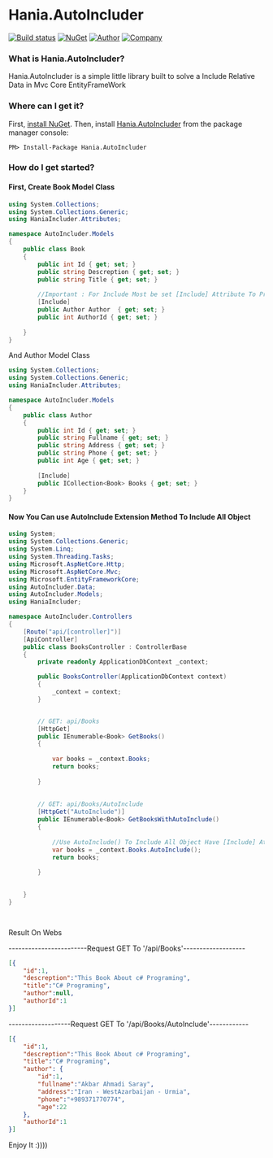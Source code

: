 # Hania.AutoIncluder

[![Build status](https://ci.appveyor.com/api/projects/status/q261l3sbokafmx1o/branch/master?svg=true)](https://www.nuget.org/packages/Hania.AutoIncluder/)
[![NuGet](http://img.shields.io/nuget/v/Hania.autoIncluder.svg)](https://www.nuget.org/packages/Hania.AutoIncluder/)
[![Author](https://img.shields.io/badge/Author-Akbar%20Ahmadi%20Saray-brightgreen.svg)](https://www.nuget.org/packages/Hania.AutoIncluder/)
[![Company](https://img.shields.io/badge/Company-Http%3A%2F%2FHaniaGroup.ir-orange.svg)](https://www.nuget.org/packages/Hania.AutoIncluder/)


### What is Hania.AutoIncluder?

Hania.AutoIncluder is a simple little library built to solve a Include Relative Data in Mvc Core EntityFrameWork


### Where can I get it?

First, [install NuGet](http://docs.nuget.org/docs/start-here/installing-nuget). Then, install [Hania.AutoIncluder](https://www.nuget.org/packages/hania.AutoIncluder/) from the package manager console:

```
PM> Install-Package Hania.AutoIncluder 
```


### How do I get started?

#### First, Create Book Model Class 

```csharp
using System.Collections;
using System.Collections.Generic;
using HaniaIncluder.Attributes;

namespace AutoIncluder.Models
{
    public class Book
    {
        public int Id { get; set; }
        public string Descreption { get; set; }
        public string Title { get; set; }
        
        //Important : For Include Most be set [Include] Attribute To Property
        [Include]
        public Author Author  { get; set; }
        public int AuthorId { get; set; }
        
    }
}
```

And Author Model Class


```csharp
using System.Collections;
using System.Collections.Generic;
using HaniaIncluder.Attributes;

namespace AutoIncluder.Models
{
    public class Author
    {
        public int Id { get; set; }
        public string Fullname { get; set; }
        public string Address { get; set; }
        public string Phone { get; set; }
        public int Age { get; set; }
        
        [Include]
        public ICollection<Book> Books { get; set; }
    }
}

```




#### Now You Can use AutoInclude Extension Method To Include All Object
```csharp
using System;
using System.Collections.Generic;
using System.Linq;
using System.Threading.Tasks;
using Microsoft.AspNetCore.Http;
using Microsoft.AspNetCore.Mvc;
using Microsoft.EntityFrameworkCore;
using AutoIncluder.Data;
using AutoIncluder.Models;
using HaniaIncluder;

namespace AutoIncluder.Controllers
{
    [Route("api/[controller]")]
    [ApiController]
    public class BooksController : ControllerBase
    {
        private readonly ApplicationDbContext _context;

        public BooksController(ApplicationDbContext context)
        {
            _context = context;
        }


        // GET: api/Books
        [HttpGet]
        public IEnumerable<Book> GetBooks()
        {
        
            var books = _context.Books;
            return books;
            
        }
        
        
        // GET: api/Books/AutoInclude
        [HttpGet("AutoInclude")]
        public IEnumerable<Book> GetBooksWithAutoInclude()
        {
        
            //Use AutoInclude() To Include All Object Have [Include] Attribute In Class
            var books = _context.Books.AutoInclude();
            return books;
            
        }

       
    }
}

      
``` 

Result On Webs

------------------------Request GET To '/api/Books'-------------------

``` json
[{
    "id":1,
    "descreption":"This Book About c# Programing",
    "title":"C# Programing",
    "author":null,
    "authorId":1
}]
```

-------------------Request GET To '/api/Books/AutoInclude'------------

``` json
[{
    "id":1,
    "descreption":"This Book About c# Programing",
    "title":"C# Programing",
    "author": {
        "id":1,
        "fullname":"Akbar Ahmadi Saray",
        "address":"Iran - WestAzarbaijan - Urmia",
        "phone":"+989371770774",
        "age":22
    },
    "authorId":1
}]

```
Enjoy It :))))



